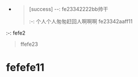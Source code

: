 * > [success] --: fe23342222bb帅干
  >
  > :-: 个人个人匆匆赶回人啊啊啊
  > fe23342aaff11

:-: fefe2

> ffefe23

# fefefe11
